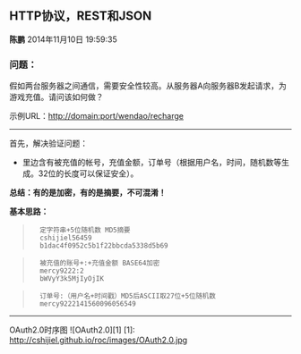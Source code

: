 ## HTTP协议，REST和JSON ##
**陈鹏** 2014年11月10日 19:59:35

### 问题： ###
假如两台服务器之间通信，需要安全性较高。从服务器A向服务器B发起请求，为游戏充值。请问该如何做？

示例URL：[http://domain:port/wendao/recharge](http://domain:port/wendao/recharge)
* * *
首先，解决验证问题：
- 	里边含有被充值的帐号，充值金额，订单号（根据用户名，时间，随机数等生成。32位的长度可以保证安全）。

**总结：有的是加密，有的是摘要，不可混淆！**

**基本思路：**
>       定字符串+5位随机数 MD5摘要
>       cshijiel56459
>       b1dac4f0952c5b1f22bbcda5338d5b69
		
>       被充值的账号+:+充值金额 BASE64加密
>       mercy9222:2
>       bWVyY3k5MjIyOjIK

>       订单号:（用户名+时间戳）MD5后ASCII取27位+5位随机数
>       mercy9222141560096056549
---
OAuth2.0时序图
![OAuth2.0][1]
[1]: http://cshijiel.github.io/roc/images/OAuth2.0.jpg